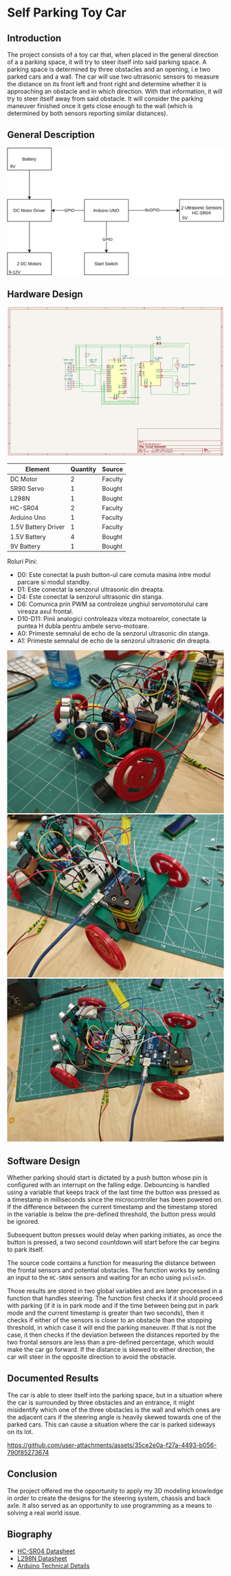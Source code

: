 # Self Parking Toy Car

## Introduction

The project consists of a toy car that, when placed in the general direction of a a parking space, it will try to steer itself into said parking space. A parking space is determined by three obstacles and an opening, i.e two parked cars and a wall. The car will use two ultrasonic sensors to measure the distance on its front left and front right and determine whether it is approaching an obstacle and in which direction. With that information, it will try to steer itself away from said obstacle. It will consider the parking maneuver finished once it gets close enough to the wall (which is determined by both sensors reporting similar distances).

## General Description

![general description](./images/general-description.svg)

## Hardware Design

![schematic](./images/schematic.png)

Element|Quantity|Source
---|---|---
DC Motor|2|Faculty
SR90 Servo|1|Bought
L298N|1|Bought
HC-SR04|2|Faculty
Arduino Uno|1|Faculty
1.5V Battery Driver|1|Faculty
1.5V Battery|4|Bought
9V Battery|1|Bought

Roluri Pini:
- D0: Este conectat la push button-ul care comuta masina intre modul parcare si modul standby.
- D1: Este conectat la senzorul ultrasonic din dreapta.
- D4: Este conectat la senzorul ultrasonic din stanga.
- D6: Comunica prin PWM sa controleze unghiul servomotorului care vireaza axul frontal.
- D10-D11: Pinii analogici controleaza viteza motoarelor, conectate la puntea H dubla pentru ambele servo-motoare.
- A0: Primeste semnalul de echo de la senzorul ultrasonic din stanga.
- A1: Primeste semnalul de echo de la senzorul ultrasonic din dreapta.

![design-front](./images/design-front.jpeg)
![design-back](./images/design-back.jpeg)
![design-top](./images/design-top.jpeg)

## Software Design

Whether parking should start is dictated by a push button whose pin is configured with an interrupt on the falling edge. Debouncing is handled using a variable that keeps track of the last time the button was pressed as a timestamp in milliseconds since the microcontroller has been powered on. If the difference between the current timestamp and the timestamp stored in the variable is below the pre-defined threshold, the button press would be ignored. 

Subsequent button presses would delay when parking initiates, as once the button is pressed, a two second countdown will start before the car begins to park itself.

The source code contains a function for measuring the distance between the frontal sensors and potential obstacles. The function works by sending an input to the `HC-SR04` sensors and waiting for an echo using `pulseIn`. 

Those results are stored in two global variables and are later processed in a function that handles steering. The function first checks if it should proceed with parking (if it is in park mode and if the time between being put in park mode and the current timestamp is greater than two seconds), then it checks if either of the sensors is closer to an obstacle than the stopping threshold, in which case it will end the parking maneuver. If that is not the case, it then checks if the deviation between the distances reported by the two frontal sensors are less than a pre-defined percentage, which would make the car go forward. If the distance is skewed to either direction, the car will steer in the opposite direction to avoid the obstacle.

## Documented Results

The car is able to steer itself into the parking space, but in a situation where the car is surrounded by three obstacles and an entrance, it might misidentify which one of the three obstacles is the wall and which ones are the adjacent cars if the steering angle is heavily skewed towards one of the parked cars. This can cause a situation where the car is parked sideways on its lot.

https://github.com/user-attachments/assets/35ce2e0a-f27a-4493-b056-790f85273674

## Conclusion

The project offered me the opportunity to apply my 3D modeling knowledge in order to create the designs for the steering system, chassis and back axle. It also served as an opportunity to use programming as a means to solving a real world issue.

## Biography

- [HC-SR04 Datasheet](https://cdn.sparkfun.com/datasheets/Sensors/Proximity/HCSR04.pdf)
- [L298N Datasheet](https://www.st.com/resource/en/datasheet/l298.pdf)
- [Arduino Technical Details](https://www.oreilly.com/library/view/arduino-a-technical/9781491934319/ch04.html)
